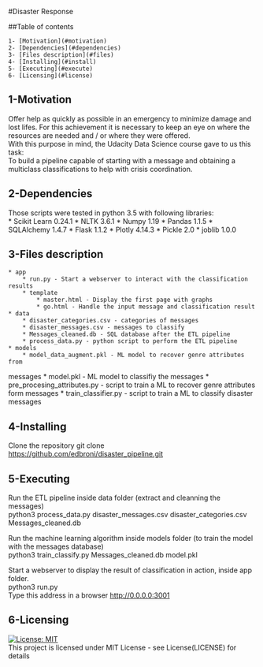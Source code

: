 #Disaster Response

##Table of contents

    1- [Motivation](#motivation)
    2- [Dependencies](#dependencies)
    3- [Files description](#files)
    4- [Installing](#install)
    5- [Executing](#execute)
    6- [Licensing](#license)

<a name="motivation"></a>
## 1-Motivation

Offer help as quickly as possible in an emergency to minimize damage and
lost lifes. For this achievement it is necessary to keep an eye on where the 
resources are needed and / or where they were offered.<br>
With this purpose in mind, the Udacity Data Science course gave to us this task:
<br>
 To build a pipeline capable of starting with a message and obtaining a 
multiclass classifications to help with crisis coordination.

<a name="dependencies"></a>
## 2-Dependencies

Those scripts were tested in python 3.5 with following libraries:<br>
    * Scikit Learn 0.24.1
    * NLTK 3.6.1
    * Numpy 1.19
    * Pandas 1.1.5
    * SQLAlchemy 1.4.7
    * Flask 1.1.2
    * Plotly 4.14.3
    * Pickle 2.0
    * joblib 1.0.0

<a name="files"></a>
## 3-Files description

    * app
        * run.py - Start a webserver to interact with the classification results
        * template
            * master.html - Display the first page with graphs
            * go.html - Handle the input message and classification result
    * data
        * disaster_categories.csv - categories of messages
        * disaster_messages.csv - messages to classify
        * Messages_cleaned.db - SQL database after the ETL pipeline
        * process_data.py - python script to perform the ETL pipeline
    * models
        * model_data_augment.pkl - ML model to recover genre attributes from 
messages
        * model.pkl - ML model to classifiy the messages
        * pre_procesing_attributes.py - script to train a ML to recover genre 
attributes form messages
        * train_classifier.py - script to train a ML to classify disaster 
messages

<a name="install"></a>
## 4-Installing

Clone the repository
   git clone https://github.com/edbroni/disaster_pipeline.git

<a name="execute"></a>
## 5-Executing

Run the ETL pipeline inside data folder (extract and cleanning the messages)<br>
    python3 process_data.py disaster_messages.csv disaster_categories.csv 
Messages_cleaned.db

Run the machine learning algorithm inside models folder (to train the model with
 the messages database)<br>
    python3 train_classify.py Messages_cleaned.db model.pkl

Start a webserver to display the result of classification in action, inside app
folder.<br>
   python3 run.py
<br>
Type this address in a browser http://0.0.0.0:3001

<a name="license"></a>
## 6-Licensing

[![License: MIT](https://img.shields.io/badge/License-MIT-yellow.svg)](https://opensource.org/licenses/MIT)
<br>
This project is licensed under MIT License - see License(LICENSE) for details